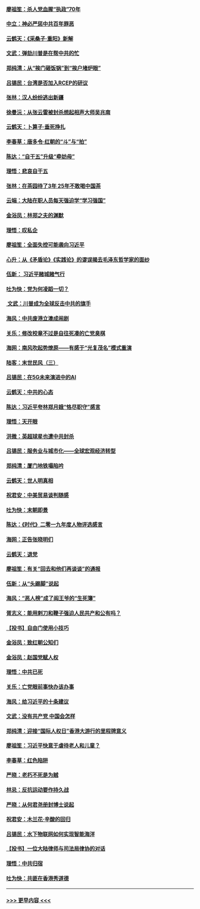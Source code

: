 #### [廖祖笙：杀人党血腥“执政”70年](../pages/nsc993/n11745144.md?t=12261033) 
#### [中立：神必严惩中共百年罪恶](../pages/nsc993/n11744970.md?t=12261033) 
#### [云鹤天：《采桑子‧重阳》新解](../pages/nsc993/n11744948.md?t=12261033) 
#### [文武：弹劾川普是在帮中共的忙](../pages/nsc993/n11744758.md?t=12261033) 
#### [郑纯清：从“挨门砸饭锅”到“挨户堵炉眼”](../pages/nsc993/n11744745.md?t=12261033) 
#### [吕锡民：台湾是否加入RCEP的研议](../pages/nsc993/n11744701.md?t=12261033) 
#### [张林：汉人纷纷逃出新疆](../pages/nsc993/n11743530.md?t=12261033) 
#### [徐曼沅：从张云雷被封杀想起相声大师吴兆南](../pages/nsc993/n11741816.md?t=12261033) 
#### [云鹤天：卜算子‧垂死挣扎](../pages/nsc993/n11739956.md?t=12261033) 
#### [李春草：唐多令‧红朝的“斗”与“拍”](../pages/nsc993/n11739830.md?t=12261033) 
#### [陈达：“自干五”升级“牵妨母”](../pages/nsc993/n11739724.md?t=12261033) 
#### [理悟：悲哀自干五](../pages/nsc993/n11739547.md?t=12261033) 
#### [张林：在茶园待了3年 25年不敢喝中国茶](../pages/nsc993/n11739240.md?t=12261033) 
#### [云端：大陆在职人员每天强迫学“学习强国”](../pages/nsc993/n11738735.md?t=12261033) 
#### [金浴凤：林郑之夫的渊默](../pages/nsc993/n11737735.md?t=12261033) 
#### [理悟：叹私企](../pages/nsc993/n11737715.md?t=12261033) 
#### [廖祖笙：全面失控可能袭向习近平](../pages/nsc993/n11737704.md?t=12261033) 
#### [心升：从《矛盾论》《实践论》的谬误揭去毛泽东哲学家的面纱](../pages/nsc993/n11736962.md?t=12261033) 
#### [伍新： 习近平赌城赌气行](../pages/nsc993/n11736929.md?t=12261033) 
#### [吐为快：党为何凌蹈一切？](../pages/nsc993/n11736915.md?t=12261033) 
#### [ 文武：川普成为全球反击中共的旗手](../pages/nsc993/n11736882.md?t=12261033) 
#### [海风：中共废港立澳成闹剧](../pages/nsc993/n11735857.md?t=12261033) 
#### [关乐：修改校章不过是自往死凑的亡党臭棋](../pages/nsc993/n11735097.md?t=12261033) 
#### [海网：南风吹起势燎原——有感于“光复茂名”模式重演](../pages/nsc993/n11732308.md?t=12261033) 
#### [陆客：末世民风（三）](../pages/nsc993/n11732211.md?t=12261033) 
#### [吕锡民：在5G未来演进中的AI](../pages/nsc993/n11730010.md?t=12261033) 
#### [云鹤天：中共的心态](../pages/nsc993/n11729906.md?t=12261033) 
#### [陈达：习近平夸林郑月娥“恪尽职守”感言](../pages/nsc993/n11729881.md?t=12261033) 
#### [理悟：天开眼](../pages/nsc993/n11729699.md?t=12261033) 
#### [洪微：英超球星也遭中共封杀](../pages/nsc993/n11727243.md?t=12261033) 
#### [吕锡民：服务业与城市化——全球宏观经济转型](../pages/nsc993/n11725845.md?t=12261033) 
#### [郑纯清：厦门地铁塌陷吟](../pages/nsc993/n11725813.md?t=12261033) 
#### [云鹤天：世人明真相](../pages/nsc993/n11725621.md?t=12261033) 
#### [祝君安：中美贸易谈判随感](../pages/nsc993/n11725609.md?t=12261033) 
#### [吐为快：末朝即景](../pages/nsc993/n11723365.md?t=12261033) 
#### [陈达：《时代》二零一九年度人物评选感言](../pages/nsc993/n11723337.md?t=12261033) 
#### [海网：正告张晓明们](../pages/nsc993/n11723228.md?t=12261033) 
#### [云鹤天：退党](../pages/nsc993/n11723056.md?t=12261033) 
#### [廖祖笙：有关“回去和他们再谈谈”的通报](../pages/nsc993/n11722442.md?t=12261033) 
#### [伍新：从“头踢脚”说起](../pages/nsc993/n11722429.md?t=12261033) 
#### [海风：“恶人榜”成了阎王爷的“生死簿”](../pages/nsc993/n11722272.md?t=12261033) 
#### [胥志义：能用剌刀和鞭子强迫人民共产和公有吗？](../pages/nsc993/n11720569.md?t=12261033) 
#### [【投书】自由门使用小技巧](../pages/nsc993/n11720180.md?t=12261033) 
#### [金浴凤：致红朝公知们](../pages/nsc993/n11720563.md?t=12261033) 
#### [金浴凤：赵国党赋人权](../pages/nsc993/n11720533.md?t=12261033) 
#### [理悟：中共已死](../pages/nsc993/n11720233.md?t=12261033) 
#### [关乐：亡党眼前事快办该办事](../pages/nsc993/n11719160.md?t=12261033) 
#### [海风：给习近平的十条建议](../pages/nsc993/n11717616.md?t=12261033) 
#### [文武：没有共产党 中国会怎样](../pages/nsc993/n11717584.md?t=12261033) 
#### [郑纯清：迎接“国际人权日”香港大游行的里程牌意义](../pages/nsc993/n11717417.md?t=12261033) 
#### [廖祖笙：习近平快意于虐待老人和儿童？](../pages/nsc993/n11715313.md?t=12261033) 
#### [李春草：红色陷阱](../pages/nsc993/n11715029.md?t=12261033) 
#### [严晓：老朽不死是为贼](../pages/nsc993/n11712910.md?t=12261033) 
#### [林忌：反抗运动要作持久战](../pages/nsc993/n11712623.md?t=12261033) 
#### [严晓：从何君尧册封博士说起](../pages/nsc993/n11712465.md?t=12261033) 
#### [祝君安：木兰花·辛酸的回归](../pages/nsc993/n11712381.md?t=12261033) 
#### [吕锡民：水下物联网如何实现智能海洋](../pages/nsc993/n11711158.md?t=12261033) 
#### [【投书】一位大陆律师与司法局律协的对话](../pages/nsc993/n11709675.md?t=12261033) 
#### [理悟：中共归宿](../pages/nsc993/n11710059.md?t=12261033) 
#### [吐为快：共匪在香港秀道德](../pages/nsc993/n11709979.md?t=12261033) 

----
#### [ >>> 更早内容 <<< ](../indexes/nsc993-earlier.md)
